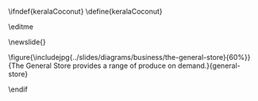 \ifndef{keralaCoconut}
\define{keralaCoconut}

\editme

\newslide{}

\figure{\includejpg{../slides/diagrams/business/the-general-store}{60%}}{The General Store provides a range of produce on demand.}{general-store}

\endif
